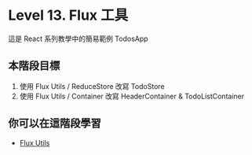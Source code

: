 # Level 13. Flux 工具
這是 React 系列教學中的簡易範例 TodosApp


## 本階段目標
1. 使用 Flux Utils / ReduceStore 改寫 TodoStore
2. 使用 Flux Utils / Container 改寫 HeaderContainer & TodoListContainer


## 你可以在這階段學習
- [Flux Utils](http://facebook.github.io/flux/docs/flux-utils.html)
